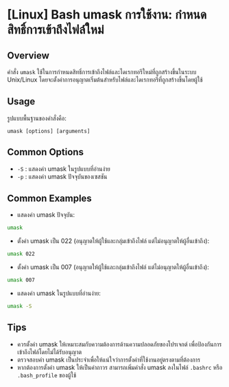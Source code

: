 # [Linux] Bash umask การใช้งาน: กำหนดสิทธิ์การเข้าถึงไฟล์ใหม่

## Overview
คำสั่ง `umask` ใช้ในการกำหนดสิทธิ์การเข้าถึงไฟล์และไดเรกทอรีใหม่ที่ถูกสร้างขึ้นในระบบ Unix/Linux โดยจะตั้งค่าการอนุญาตเริ่มต้นสำหรับไฟล์และไดเรกทอรีที่ถูกสร้างขึ้นโดยผู้ใช้

## Usage
รูปแบบพื้นฐานของคำสั่งคือ:
```
umask [options] [arguments]
```

## Common Options
- `-S` : แสดงค่า umask ในรูปแบบที่อ่านง่าย
- `-p` : แสดงค่า umask ปัจจุบันของเซสชัน

## Common Examples
- แสดงค่า umask ปัจจุบัน:
```bash
umask
```

- ตั้งค่า umask เป็น 022 (อนุญาตให้ผู้ใช้และกลุ่มเข้าถึงไฟล์ แต่ไม่อนุญาตให้ผู้อื่นเข้าถึง):
```bash
umask 022
```

- ตั้งค่า umask เป็น 007 (อนุญาตให้ผู้ใช้และกลุ่มเข้าถึงไฟล์ แต่ไม่อนุญาตให้ผู้อื่นเข้าถึง):
```bash
umask 007
```

- แสดงค่า umask ในรูปแบบที่อ่านง่าย:
```bash
umask -S
```

## Tips
- ควรตั้งค่า umask ให้เหมาะสมกับความต้องการด้านความปลอดภัยของโปรเจกต์ เพื่อป้องกันการเข้าถึงไฟล์โดยไม่ได้รับอนุญาต
- ตรวจสอบค่า umask เป็นประจำเพื่อให้แน่ใจว่าการตั้งค่าที่ใช้งานอยู่ตรงตามที่ต้องการ
- หากต้องการตั้งค่า umask ให้เป็นค่าถาวร สามารถเพิ่มคำสั่ง umask ลงในไฟล์ `.bashrc` หรือ `.bash_profile` ของผู้ใช้